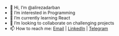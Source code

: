 - 👋 Hi, I’m @alirezadarban
- 👀 I’m interested in Programming
- 🌱 I’m currently learning React
- 💞️ I’m looking to collaborate on challenging projects
- 📫 How to reach me: [Email](alirezadarban@gmail.com) | [LinkedIn](https://www.linkedin.com/in/alirezadarban/) | [Telegram](https://t.me/AlirezaDarban)

<!---
alirezadarban/alirezadarban is a ✨ special ✨ repository because its `README.md` (this file) appears on your GitHub profile.
You can click the Preview link to take a look at your changes.
--->
